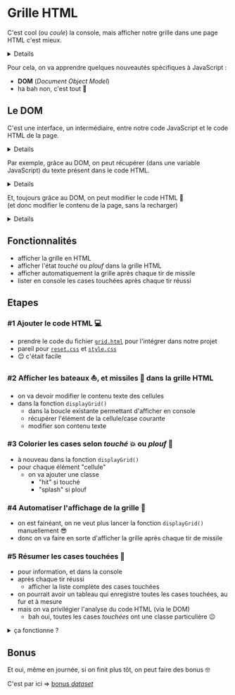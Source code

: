 # Grille HTML

C'est cool (ou _coule_) la console, mais afficher notre grille dans une page HTML c'est mieux.

<details>

![captain obvious](https://media.giphy.com/media/gF8vDz0XAUfIWx9jUW/giphy.gif)

</details>

Pour cela, on va apprendre quelques nouveautés spécifiques à JavaScript :

- **DOM** (_Document Object Model_)
- ha bah non, c'est tout :grimacing:

## Le DOM

C'est une interface, un intermédiaire, entre notre code JavaScript et le code HTML de la page.

<details>

![lost](https://media.giphy.com/media/gKsJUddjnpPG0/giphy.gif)

</details>

Par exemple, grâce au DOM, on peut récupérer (dans une variable JavaScript) du texte présent dans le code HTML.

<details>

![interesting](https://media.giphy.com/media/RhPvGbWK78A0/giphy.gif)

</details>

Et, toujours grâce au DOM, on peut modifier le code HTML :tada:  
(et donc modifier le contenu de la page, sans la recharger)

<details>

![awesome](https://media.giphy.com/media/i79P9wUfnmPyo/giphy.gif)

</details>

## Fonctionnalités

- afficher la grille en HTML
- afficher l'état _touché_ ou _plouf_ dans la grille HTML
- afficher automatiquement la grille après chaque tir de missile
- lister en console les cases touchées après chaque tir réussi

## Etapes

### #1 Ajouter le code HTML :computer:

- prendre le code du fichier [`grid.html`](./grid.html) pour l'intégrer dans notre projet
- pareil pour [`reset.css`](./reset.css) et [`style.css`](./style.css)
- :relieved: c'était facile

### #2 Afficher les bateaux :boat:, et missiles :rocket: dans la grille HTML

- on va devoir modifier le contenu texte des cellules
- dans la fonction `displayGrid()`
  - dans la boucle existante permettant d'afficher en console
  - récupérer l'élément de la cellule/case courante
  - modifier son contenu texte

### #3 Colorier les cases selon _touché_ :boom: ou _plouf_ :ocean:

- à nouveau dans la fonction `displayGrid()`
- pour chaque élément "cellule"
  - on va ajouter une classe
    - "hit" si touché
    - "splash" si plouf

### #4 Automatiser l'affichage de la grille :robot:

- on est fainéant, on ne veut plus lancer la fonction `displayGrid()` manuellement :sunglasses:
- donc on va faire en sorte d'afficher la grille après chaque tir de missile

### #5 Résumer les cases touchées :thinking:

- pour information, et dans la console
- après chaque tir réussi
  - afficher la liste complète des cases touchées
- on pourrait avoir un tableau qui enregistre toutes les cases touchées, au fur et à mesure
- mais on va privilégier l'analyse du code HTML (via le DOM)
  - bah oui, toutes les cases _touchées_ ont une classe particulière :wink:

<details><summary>ça fonctionne ?</summary>

![congrats](https://media.giphy.com/media/3o6fJ1BM7R2EBRDnxK/giphy.gif)

</details>

## Bonus

Et oui, même en journée, si on finit plus tôt, on peut faire des bonus :nerd_face:

C'est par ici => [bonus _dataset_](bonus.md)
